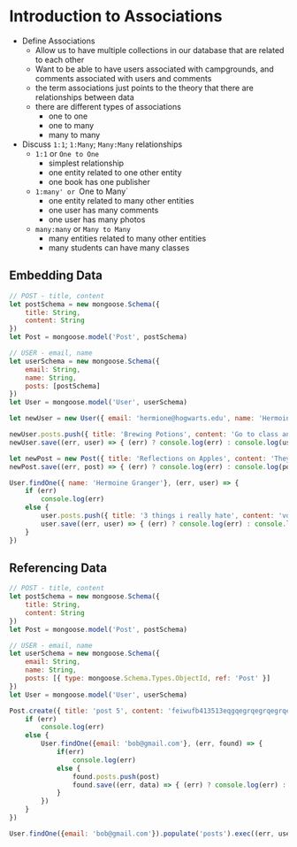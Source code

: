 # Introduction to Associations
- Define Associations
  - Allow us to have multiple collections in our database that are related to each other
  - Want to be able to have users associated with campgrounds, and comments associated with users and comments
  - the term associations just points to the theory that there are relationships between data
  - there are different types of associations
    - one to one
    - one to many
    - many to many
- Discuss `1:1`; `1:Many`; `Many:Many` relationships
  - `1:1` or `One to One`
    - simplest relationship
    - one entity related to one other entity
    - one book has one publisher
  - `1:many' or `One to Many`
    - one entity related to many other entities
    - one user has many comments
    - one user has many photos
  - `many:many` or `Many to Many`
    - many entities related to many other entities
    - many students can have many classes

## Embedding Data

```javascript
// POST - title, content
let postSchema = new mongoose.Schema({
    title: String,
    content: String
})
let Post = mongoose.model('Post', postSchema)

// USER - email, name
let userSchema = new mongoose.Schema({
    email: String,
    name: String,
    posts: [postSchema]
})
let User = mongoose.model('User', userSchema)

let newUser = new User({ email: 'hermione@hogwarts.edu', name: 'Hermoine Granger' })

newUser.posts.push({ title: 'Brewing Potions', content: 'Go to class and learn you bum' })
newUser.save((err, user) => { (err) ? console.log(err) : console.log(user) })

let newPost = new Post({ title: 'Reflections on Apples', content: 'They are delicious!' })
newPost.save((err, post) => { (err) ? console.log(err) : console.log(post) })

User.findOne({ name: 'Hermoine Granger'}, (err, user) => {
    if (err) 
        console.log(err)
    else {
        user.posts.push({ title: '3 things i really hate', content: 'voldomort, voldomort, voldomort' })
        user.save((err, user) => { (err) ? console.log(err) : console.log(user) })
    }
})
```

## Referencing Data
```javascript
// POST - title, content
let postSchema = new mongoose.Schema({
    title: String,
    content: String
})
let Post = mongoose.model('Post', postSchema)

// USER - email, name
let userSchema = new mongoose.Schema({
    email: String,
    name: String,
    posts: [{ type: mongoose.Schema.Types.ObjectId, ref: 'Post' }]
})
let User = mongoose.model('User', userSchema)

Post.create({ title: 'post 5', content: 'feiwufb413513eqgqegrqegrqegrqegrqegrqef' }, (err, post) => { 
    if (err)
        console.log(err)
    else {
        User.findOne({email: 'bob@gmail.com'}, (err, found) => { 
            if(err)  
                console.log(err) 
            else { 
                found.posts.push(post) 
                found.save((err, data) => { (err) ? console.log(err) : console.log(data) })
            }
        })
    }
}) 

User.findOne({email: 'bob@gmail.com'}).populate('posts').exec((err, user) => { (err) ? console.log(err) : console.log(user) })
```